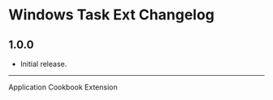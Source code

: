 Windows Task Ext Changelog
=================================

1.0.0
-------
- Initial release.

- - -

Application Cookbook Extension